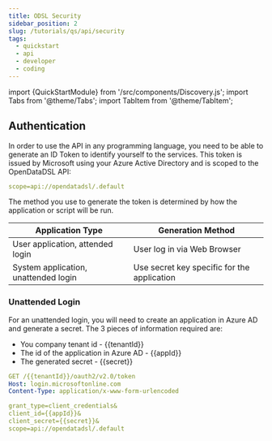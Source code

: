 ```yaml
---
title: ODSL Security
sidebar_position: 2
slug: /tutorials/qs/api/security
tags:
  - quickstart
  - api
  - developer
  - coding
---
```

import {QuickStartModule} from '/src/components/Discovery.js';
import Tabs from '@theme/Tabs';
import TabItem from '@theme/TabItem';

<QuickStartModule text="This quickstart module ..." />

## Authentication
In order to use the API in any programming language, you need to be able to generate an ID Token to identify yourself to the services.
This token is issued by Microsoft using your Azure Active Directory and is scoped to the OpenDataDSL API:

```yaml
scope=api://opendatadsl/.default
```

The method you use to generate the token is determined by how the application or script will be run.

|Application Type|Generation Method|
|-|-|
|User application, attended login|User log in via Web Browser|
|System application, unattended login|Use secret key specific for the application|


### Unattended Login
For an unattended login, you will need to create an application in Azure AD and generate a secret.
The 3 pieces of information required are:
* You company tenant id - {{tenantId}}
* The id of the application in Azure AD - {{appId}}
* The generated secret - {{secret}}

<Tabs groupId="language">
<TabItem value="rest" label="REST" default>

```yaml
GET /{{tenantId}}/oauth2/v2.0/token
Host: login.microsoftonline.com
Content-Type: application/x-www-form-urlencoded

grant_type=client_credentials&
client_id={{appId}}&
client_secret={{secret}}&
scope=api://opendatadsl/.default
```

</TabItem>
</Tabs>

